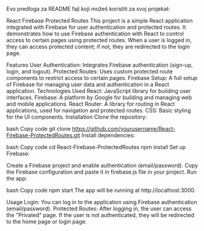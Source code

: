 
Evo predloga za README fajl koji možeš koristiti za svoj projekat:

React Firebase Protected Routes
This project is a simple React application integrated with Firebase for user authentication and protected routes. It demonstrates how to use Firebase authentication with React to control access to certain pages using protected routes. When a user is logged in, they can access protected content; if not, they are redirected to the login page.

Features
User Authentication: Integrates Firebase authentication (sign-up, login, and logout).
Protected Routes: Uses custom protected route components to restrict access to certain pages.
Firebase Setup: A full setup of Firebase for managing user data and authentication in a React application.
Technologies Used
React: JavaScript library for building user interfaces.
Firebase: A platform by Google for building and managing web and mobile applications.
React Router: A library for routing in React applications, used for navigation and protected routes.
CSS: Basic styling for the UI components.
Installation
Clone the repository:

bash
Copy code
git clone https://github.com/yourusername/React-Firebase-ProtectedRoutes.git
Install dependencies:

bash
Copy code
cd React-Firebase-ProtectedRoutes
npm install
Set up Firebase:

Create a Firebase project and enable authentication (email/password).
Copy the Firebase configuration and paste it in firebase.js file in your project.
Run the app:

bash
Copy code
npm start
The app will be running at http://localhost:3000.

Usage
Login: You can log in to the application using Firebase authentication (email/password).
Protected Routes: After logging in, the user can access the "Privated" page. If the user is not authenticated, they will be redirected to the home page or login page.
